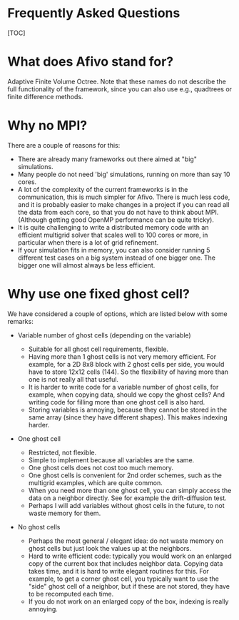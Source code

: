 # Frequently Asked Questions

[TOC]

# What does Afivo stand for?

Adaptive Finite Volume Octree. Note that these names do not describe the full
functionality of the framework, since you can also use e.g., quadtrees or finite
difference methods.

# Why no MPI?

There are a couple of reasons for this:

* There are already many frameworks out there aimed at "big" simulations.
* Many people do not need 'big' simulations, running on more than say 10 cores.
* A lot of the complexity of the current frameworks is in the communication,
  this is much simpler for Afivo. There is much less code, and it is probably
  easier to make changes in a project if you can read all the data from each
  core, so that you do not have to think about MPI. (Although getting good
  OpenMP performance can be quite tricky).
* It is quite challenging to write a distributed memory code with an efficient
  multigrid solver that scales well to 100 cores or more, in particular when
  there is a lot of grid refinement.
* If your simulation fits in memory, you can also consider running 5 different
  test cases on a big system instead of one bigger one. The bigger one will
  almost always be less efficient.

# Why use one fixed ghost cell?

We have considered a couple of options, which are listed below with some
remarks:

* Variable number of ghost cells (depending on the variable)

	* Suitable for all ghost cell requirements, flexible.
	* Having more than 1 ghost cells is not very memory efficient. For example,
	  for a 2D 8x8 block with 2 ghost cells per side, you would have to store
	  12x12 cells (144). So the flexibility of having more than one is not really
	  all that useful.
	* It is harder to write code for a variable number of ghost cells, for
      example, when copying data, should we copy the ghost cells? And writing
      code for filling more than one ghost cell is also hard.
	* Storing variables is annoying, because they cannot be stored in the same
      array (since they have different shapes). This makes indexing harder.

* One ghost cell

	* Restricted, not flexible.
	* Simple to implement because all variables are the same.
	* One ghost cells does not cost too much memory.
	* One ghost cells is convenient for 2nd order schemes, such as the multigrid
      examples, which are quite common.
	* When you need more than one ghost cell, you can simply access the data on
      a neighbor directly. See for example the drift-diffusion test.
	* Perhaps I will add variables without ghost cells in the future, to not
      waste memory for them.

* No ghost cells

	* Perhaps the most general / elegant idea: do not waste memory on ghost cells
      but just look the values up at the neighbors.
	* Hard to write efficient code: typically you would work on an enlarged copy
      of the current box that includes neighbor data. Copying data takes time,
      and it is hard to write elegant routines for this. For example, to get a
      corner ghost cell, you typically want to use the "side" ghost cell of a
      neighbor, but if these are not stored, they have to be recomputed each
      time.
	* If you do not work on an enlarged copy of the box, indexing is really
      annoying.



